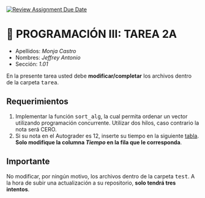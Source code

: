[![Review Assignment Due Date](https://classroom.github.com/assets/deadline-readme-button-24ddc0f5d75046c5622901739e7c5dd533143b0c8e959d652212380cedb1ea36.svg)](https://classroom.github.com/a/wDtp5AUe)
# :wave: PROGRAMACIÓN III: TAREA 2A

- Apellidos: *Monja Castro*
- Nombres: *Jeffrey Antonio*
- Sección: *1.01*

En la presente tarea usted debe **modificar/completar** los archivos dentro de la carpeta <tt>tarea</tt>.

## Requerimientos

1. Implementar la función <tt>sort_alg</tt>, la cual permita ordenar un vector utilizando programación concurrente. Utilizar dos hilos, caso contrario la nota será CERO.
3. Si su nota en el Autograder es 12, inserte su tiempo en la siguiente [tabla](https://docs.google.com/spreadsheets/d/1f2zb7gLUAjr60N279E6VbbwUXiu8eCXIm_0dLNPPruk/edit?usp=sharing). **Solo modifique la columna *Tiempo* en la fila que le corresponda**.

## Importante
No modificar, por ningún motivo, los archivos dentro de la carpeta <tt>test</tt>. A la hora de subir una actualización a su repositorio, **solo tendrá tres intentos**.